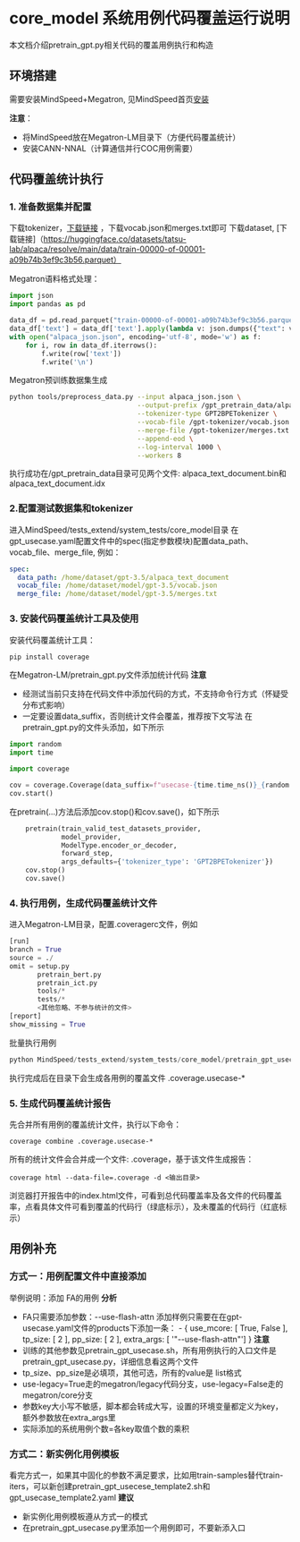 # core_model 系统用例代码覆盖运行说明
本文档介绍pretrain_gpt.py相关代码的覆盖用例执行和构造

## 环境搭建
需要安装MindSpeed+Megatron, 见MindSpeed首页[安装](https://gitee.com/ascend/MindSpeed)

**注意**：
- 将MindSpeed放在Megatron-LM目录下（方便代码覆盖统计）
- 安装CANN-NNAL（计算通信并行COC用例需要）

## 代码覆盖统计执行

### 1. 准备数据集并配置
下载tokenizer，[下载链接](https://huggingface.co/Xenova/gpt-3.5-turbo/tree/main) ，下载vocab.json和merges.txt即可
下载dataset, [下载链接]（https://huggingface.co/datasets/tatsu-lab/alpaca/resolve/main/data/train-00000-of-00001-a09b74b3ef9c3b56.parquet）

Megatron语料格式处理：
```python 
import json
import pandas as pd

data_df = pd.read_parquet("train-00000-of-00001-a09b74b3ef9c3b56.parquet")
data_df['text'] = data_df['text'].apply(lambda v: json.dumps({"text": v}))
with open("alpaca_json.json", encoding='utf-8', mode='w') as f:
    for i, row in data_df.iterrows():
        f.write(row['text'])
        f.write('\n')
```
Megatron预训练数据集生成
```bash
python tools/preprocess_data.py --input alpaca_json.json \
                                --output-prefix /gpt_pretrain_data/alpaca \
                                --tokenizer-type GPT2BPETokenizer \
                                --vocab-file /gpt-tokenizer/vocab.json \
                                --merge-file /gpt-tokenizer/merges.txt \
                                --append-eod \
                                --log-interval 1000 \
                                --workers 8
```
执行成功在/gpt_pretrain_data目录可见两个文件: alpaca_text_document.bin和alpaca_text_document.idx

### 2.配置测试数据集和tokenizer

进入MindSpeed/tests_extend/system_tests/core_model目录
在gpt_usecase.yaml配置文件中的spec(指定参数模块)配置data_path、vocab_file、merge_file, 例如：
```yaml
spec:
  data_path: /home/dataset/gpt-3.5/alpaca_text_document
  vocab_file: /home/dataset/model/gpt-3.5/vocab.json
  merge_file: /home/dataset/model/gpt-3.5/merges.txt
```

### 3. 安装代码覆盖统计工具及使用
安装代码覆盖统计工具： 
```bash
pip install coverage 
```
在Megatron-LM/pretrain_gpt.py文件添加统计代码
**注意**
- 经测试当前只支持在代码文件中添加代码的方式，不支持命令行方式（怀疑受分布式影响）
- 一定要设置data_suffix，否则统计文件会覆盖，推荐按下文写法
在pretrain_gpt.py的文件头添加，如下所示
``` python
import random
import time

import coverage

cov = coverage.Coverage(data_suffix=f"usecase-{time.time_ns()}_{random.randint(0, 100)}")
cov.start()
```
在pretrain(...)方法后添加cov.stop()和cov.save()，如下所示
```python 
    pretrain(train_valid_test_datasets_provider,
             model_provider,
             ModelType.encoder_or_decoder,
             forward_step,
             args_defaults={'tokenizer_type': 'GPT2BPETokenizer'})
    cov.stop()
    cov.save()
```

### 4. 执行用例，生成代码覆盖统计文件
进入Megatron-LM目录，配置.coveragerc文件，例如
```python
[run]
branch = True
source = ./
omit = setup.py
       pretrain_bert.py
       pretrain_ict.py
       tools/*
       tests/*
       <其他忽略、不参与统计的文件>
[report]
show_missing = True
```
批量执行用例
``` python
python MindSpeed/tests_extend/system_tests/core_model/pretrain_gpt_usecase.py
``` 
执行完成后在目录下会生成各用例的覆盖文件 .coverage.usecase-*

### 5. 生成代码覆盖统计报告

先合并所有用例的覆盖统计文件，执行以下命令：
```shell 
coverage combine .coverage.usecase-*
```
所有的统计文件会合并成一个文件: .coverage，基于该文件生成报告：
```shell 
coverage html --data-file=.coverage -d <输出目录>
```
浏览器打开报告中的index.html文件，可看到总代码覆盖率及各文件的代码覆盖率，点看具体文件可看到覆盖的代码行（绿底标示），及未覆盖的代码行（红底标示）

## 用例补充
### 方式一：用例配置文件中直接添加
举例说明：添加 FA的用例
**分析**
- FA只需要添加参数：--use-flash-attn
添加样例只需要在在gpt-usecase.yaml文件的products下添加一条：
\- { use_mcore: [ True, False ], tp_size: [ 2 ], pp_size: [ 2 ], extra_args: [ '"--use-flash-attn"'] }
**注意**
- 训练的其他参数见pretrain_gpt_usecase.sh，所有用例执行的入口文件是pretrain_gpt_usecase.py，详细信息看这两个文件
- tp_size、pp_size是必填项，其他可选，所有的value是 list格式
- use-legacy=True走的megatron/legacy代码分支，use-legacy=False走的megatron/core分支
- 参数key大小写不敏感，脚本都会转成大写，设置的环境变量都定义为key，额外参数放在extra_args里
- 实际添加的系统用例个数=各key取值个数的乘积

### 方式二：新实例化用例模板
看完方式一，如果其中固化的参数不满足要求，比如用train-samples替代train-iters，可以新创建pretrain_gpt_usecese_template2.sh和gpt_usecase_template2.yaml
**建议**
- 新实例化用例模板遵从方式一的模式
- 在pretrain_gpt_usecase.py里添加一个用例即可，不要新添入口
